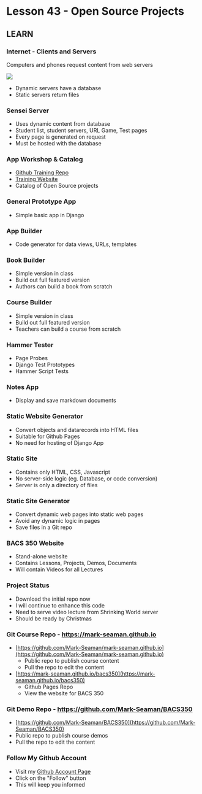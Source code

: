 # Lesson 43 - Open Source Projects

## LEARN

### Internet - Clients and Servers
Computers and phones request content from web servers

![](img/WebServer.png)

* Dynamic servers have a database
* Static servers return files


### Sensei Server
* Uses dynamic content from database
* Student list, student servers, URL Game, Test pages
* Every page is generated on request
* Must be hosted with the database


### App Workshop & Catalog
* [Github Training Repo](https://github.com/Mark-Seaman/mark-seaman.github.io)
* [Training Website](https://mark-seaman.github.io)
* Catalog of Open Source projects


### General Prototype App
* Simple basic app in Django


### App Builder
* Code generator for data views, URLs, templates


### Book Builder
* Simple version in class
* Build out full featured version
* Authors can build a book from scratch


### Course Builder
* Simple version in class
* Build out full featured version
* Teachers can build a course from scratch


### Hammer Tester
* Page Probes
* Django Test Prototypes
* Hammer Script Tests


### Notes App
* Display and save markdown documents


### Static Website Generator
* Convert objects and datarecords into HTML files
* Suitable for Github Pages
* No need for hosting of Django App


### Static Site
* Contains only HTML, CSS, Javascript
* No server-side logic (eg. Database, or code conversion)
* Server is only a directory of files


### Static Site Generator
* Convert dynamic web pages into static web pages
* Avoid any dynamic logic in pages
* Save files in a Git repo


### BACS 350 Website
* Stand-alone website
* Contains Lessons, Projects, Demos, Documents
* Will contain Videos for all Lectures


### Project Status
* Download the initial repo now
* I will continue to enhance this code
* Need to serve video lecture from Shrinking World server
* Should be ready by Christmas


### Git Course Repo - https://mark-seaman.github.io
* [https://github.com/Mark-Seaman/mark-seaman.github.io](https://github.com/Mark-Seaman/mark-seaman.github.io)
    * Public repo to publish course content
    * Pull the repo to edit the content
* [https://mark-seaman.github.io/bacs350](https://mark-seaman.github.io/bacs350)
    * Github Pages Repo
    * View the website for BACS 350


### Git Demo Repo - https://github.com/Mark-Seaman/BACS350
* [https://github.com/Mark-Seaman/BACS350](https://github.com/Mark-Seaman/BACS350)
* Public repo to publish course demos
* Pull the repo to edit the content


### Follow My Github Account
* Visit my [Github Account Page](https://github.com/Mark-Seaman)
* Click on the "Follow" button
* This will keep you informed

